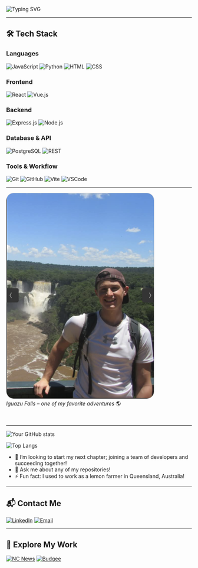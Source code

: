 ![Typing SVG](https://readme-typing-svg.herokuapp.com?font=Fira+Code&duration=3000&pause=1000&color=58A6FF&width=600&lines=Hi+there!+I'm+Alex!;Web+Dev+%7C+Bikepacking+Fan;Full-stack+dev+with+transport+planning+background;Now+building+clean,+modern+web+apps)

---

## 🛠 Tech Stack

### Languages  
![JavaScript](https://img.shields.io/badge/Languages-JavaScript-yellow?style=flat&logo=javascript)
![Python](https://img.shields.io/badge/Languages-Python-blue?style=flat&logo=python)
![HTML](https://img.shields.io/badge/Markup-HTML5-orange?style=flat&logo=html5)
![CSS](https://img.shields.io/badge/Styles-CSS3-blue?style=flat&logo=css3)

### Frontend  
![React](https://img.shields.io/badge/Frontend-React-blue?style=flat&logo=react)
![Vue.js](https://img.shields.io/badge/Frontend-Vue.js-4FC08D?style=flat&logo=vue.js)

### Backend  
![Express.js](https://img.shields.io/badge/Backend-Express.js-black?style=flat&logo=express)
![Node.js](https://img.shields.io/badge/Runtime-Node.js-339933?style=flat&logo=node.js)

### Database & API  
![PostgreSQL](https://img.shields.io/badge/Database-PostgreSQL-336791?style=flat&logo=postgresql)
![REST](https://img.shields.io/badge/API-REST-ff69b4?style=flat)

### Tools & Workflow  
![Git](https://img.shields.io/badge/VersionControl-Git-F05032?style=flat&logo=git)
![GitHub](https://img.shields.io/badge/Hosting-GitHub-181717?style=flat&logo=github)
![Vite](https://img.shields.io/badge/Bundler-Vite-646CFF?style=flat&logo=vite)
![VSCode](https://img.shields.io/badge/Editor-VSCode-007ACC?style=flat&logo=visualstudiocode)

---

<div align="left">
  <img 
    src="https://raw.githubusercontent.com/ossidion/ossidion/main/iguazu.jpg" 
    alt="Iguazu Falls" 
    width="400"
    style="border-radius: 20px; border: 1px solid #ccc;" 
  />
  <br/>
  <em>Iguazu Falls – one of my favorite adventures </em>🌎
</div>

&nbsp;

---

![Your GitHub stats](https://github-readme-stats.vercel.app/api?username=ossidion&show_icons=true&theme=radical)

![Top Langs](https://github-readme-stats.vercel.app/api/top-langs/?username=ossidion&layout=compact&theme=radical)

- 🔭 I’m looking to start my next chapter; joining a team of developers and succeeding together!
- 💬 Ask me about any of my repositories!
- ⚡ Fun fact: I used to work as a lemon farmer in Queensland, Australia!

---

## 📬 Contact Me

[![LinkedIn](https://img.shields.io/badge/LinkedIn-alex--graham-blue?style=flat&logo=linkedin&logoColor=white)](https://www.linkedin.com/in/alex-graham-7883297a/)
[![Email](https://img.shields.io/badge/Email-alexgraham.dev%40gmail.com-red?style=flat&logo=gmail&logoColor=white)](mailto:alexinbristol@outlook.com)

---

## 🔗 Explore My Work

[![NC News](https://img.shields.io/badge/NC_News-Live_Demo-0a9396?style=flat&logo=vercel&logoColor=white)](https://nc-news-alex-graham.netlify.app/)
[![Budgee](https://img.shields.io/badge/Budgee-Live_Demo-ca6702?style=flat&logo=netlify&logoColor=white)](https://budgee-nc.netlify.app/)
